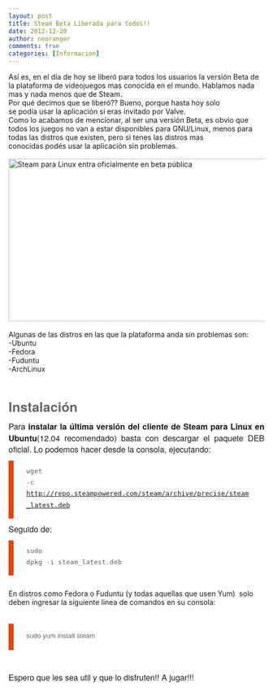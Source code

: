 ```yaml
---
layout: post
title: Steam Beta Liberada para todos!!
date: 2012-12-20
author: neoranger
comments: true
categories: [Informacion]
---
```

Así es, en el día de hoy se liberó para todos los usuarios la versión Beta de la plataforma de videojuegos mas conocida en el mundo. Hablamos nada mas y nada menos que de Steam.<br />Por qué decimos que se liberó?? Bueno, porque hasta hoy solo se podía usar la aplicación si eras invitado por Valve.<br />Como lo acabamos de mencionar, al ser una versión Beta, es obvio que todos los juegos no van a estar disponibles para GNU/Linux, menos para todas las distros que existen, pero si tenes las distros mas conocidas podés usar la aplicación sin problemas.<br /><br /><img alt="Steam para Linux entra oficialmente en beta pública" class="aligncenter" height="320" src="http://img.ubunlog.com/wp-content/uploads/2012/12/steam-piel-radiance.png" title="Steam para Linux" width="570" /><br /><br />Algunas de las distros en las que la plataforma anda sin problemas son:<br />-Ubuntu<br />-Fedora<br />-Fuduntu<br />-ArchLinux<br /><br /><br /><div style="background-color:white;border:0;color:#666666;font-family:'Helvetica Neue', Helvetica, Arial, sans-serif-serif;font-size:26px;line-height:1.4em;margin-bottom:10px;outline:0;padding:0;text-align:justify;vertical-align:baseline;"><strong style="background-color:transparent;background-position:initial initial;background-repeat:initial initial;border:0;font-size:26px;margin:0;outline:0;padding:0;vertical-align:baseline;">Instalación</strong></div><div style="background-color:white;border:0;font-family:'Helvetica Neue', Helvetica, Arial, sans-serif-serif;font-size:16px;line-height:22.383333206177px;margin-bottom:10px;outline:0;padding:0;text-align:justify;vertical-align:baseline;">Para <strong style="background-color:transparent;border:0;margin:0;outline:0;padding:0;vertical-align:baseline;">instalar la última versión del cliente de Steam para Linux en Ubuntu</strong>(12.04 recomendado) basta con descargar el paquete DEB oficial. Lo podemos hacer desde la consola, ejecutando:</div><blockquote style="background-color:white;border-left-color:rgb(224,70,18);border-left-style:solid;border-width:0 0 0 10px;font-family:'Helvetica Neue', Helvetica, Arial, sans-serif-serif;font-size:16px;line-height:22.383333206177px;margin:0 0 10px;outline:0;padding:10px 25px 5px;quotes:none;vertical-align:baseline;"><div style="background-color:transparent;border:0;line-height:1.4em;margin-bottom:10px;outline:0;padding:0;vertical-align:baseline;"><code style="background-color:transparent;border:0;font-size:13px;margin:0;outline:0;padding:0;vertical-align:baseline;">wget -c http://repo.steampowered.com/steam/archive/precise/steam_latest.deb</code></div></blockquote><div style="background-color:white;border:0;font-family:'Helvetica Neue', Helvetica, Arial, sans-serif-serif;font-size:16px;line-height:22.383333206177px;margin-bottom:10px;outline:0;padding:0;text-align:justify;vertical-align:baseline;">Seguido de:</div><blockquote style="background-color:white;border-left-color:rgb(224,70,18);border-left-style:solid;border-width:0 0 0 10px;font-family:'Helvetica Neue', Helvetica, Arial, sans-serif-serif;font-size:16px;line-height:22.383333206177px;margin:0 0 10px;outline:0;padding:10px 25px 5px;quotes:none;vertical-align:baseline;"><div style="background-color:transparent;border:0;line-height:1.4em;margin-bottom:10px;outline:0;padding:0;vertical-align:baseline;"><code style="background-color:transparent;background-position:initial initial;background-repeat:initial initial;border:0;font-size:13px;margin:0;outline:0;padding:0;vertical-align:baseline;">sudo dpkg -i steam_latest.deb</code></div></blockquote><br />En distros como Fedora o Fuduntu (y todas aquellas que usen Yum)  solo deben ingresar la siguiente linea de comandos en su consola:<br /><br /><br /><blockquote style="background-color:white;border-left-color:rgb(224,70,18);border-left-style:solid;border-width:0 0 0 10px;font-family:'Helvetica Neue', Helvetica, Arial, sans-serif-serif;font-size:16px;line-height:22.383333206177px;margin:0 0 10px;outline:0;padding:10px 25px 5px;quotes:none;vertical-align:baseline;"><div style="background-color:transparent;border:0;line-height:1.4em;margin-bottom:10px;outline:0;padding:0;vertical-align:baseline;"><span style="font-family:arial, sans-serif;font-size:13.333333015442px;line-height:27.022222518921px;">sudo yum install steam</span></div></blockquote><div style="background-color:white;border:0;font-family:'Helvetica Neue', Helvetica, Arial, sans-serif-serif;font-size:16px;line-height:22.383333206177px;margin-bottom:10px;outline:0;padding:0;text-align:justify;vertical-align:baseline;"><br /></div><div style="background-color:white;border:0;font-family:'Helvetica Neue', Helvetica, Arial, sans-serif-serif;font-size:16px;line-height:22.383333206177px;margin-bottom:10px;outline:0;padding:0;text-align:justify;vertical-align:baseline;">Espero que les sea util y que lo disfruten!! A jugar!!!</div><br /><br /><br />
